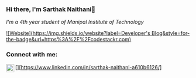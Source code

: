 ### Hi there, I'm Sarthak Naithani👋
<p><em>I'm a 4th year student of Manipal Institute of Technology</p></em>

[![Website](https://img.shields.io/website?label=Developer's Blog&style=for-the-badge&url=https%3A%2F%2Fcodestackr.com)](https://mydevblog.me/)

### Connect with me:

[<img align="left" alt="DevBlog | LinkedIn" width="22px" src="https://cdn.jsdelivr.net/npm/simple-icons@v3/icons/linkedin.svg" />][https://www.linkedin.com/in/sarthak-naithani-a610b6126/]

<br />

<!--
**100sarthak100/100sarthak100** is a ✨ _special_ ✨ repository because its `README.md` (this file) appears on your GitHub profile.

Here are some ideas to get you started:

- 🔭 I’m currently working on ...
- 🌱 I’m currently learning ...
- 👯 I’m looking to collaborate on ...
- 🤔 I’m looking for help with ...
- 💬 Ask me about ...
- 📫 How to reach me: ...
- 😄 Pronouns: ...
- ⚡ Fun fact: ...
-->
